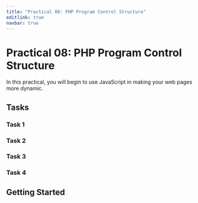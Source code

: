 ```yaml
---
title: "Practical 08: PHP Program Control Structure"
editlink: true
navbar: true
---
```


# Practical 08: PHP Program Control Structure

In this practical, you will begin to use JavaScript in making your web pages more dynamic.

## Tasks

### Task 1

### Task 2

### Task 3

### Task 4

## Getting Started

<!-- ::: warning SUBMISSION
**Complete the given practical and submit it as your lecture attendance for Week 9.**
::: -->
